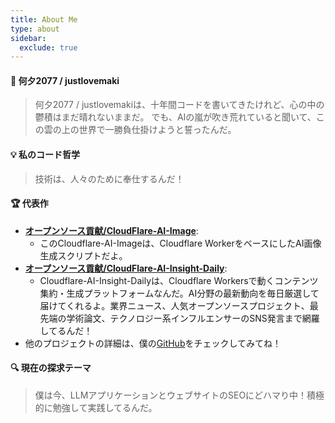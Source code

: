 ```yaml
---
title: About Me
type: about
sidebar:
  exclude: true
---
```

#### 👤 何夕2077 / justlovemaki

> 何夕2077 / justlovemakiは、十年間コードを書いてきたけれど、心の中の鬱積はまだ晴れないままだ。
> でも、AIの嵐が吹き荒れていると聞いて、この雲の上の世界で一勝負仕掛けようと誓ったんだ。

#### 💡 私のコード哲学

> 技術は、人々のために奉仕するんだ！

#### 🏆 代表作

*   **[オープンソース貢献/CloudFlare-AI-Image](https://github.com/justlovemaki/CloudFlare-AI-Image)**:
    *   このCloudflare-AI-Imageは、Cloudflare WorkerをベースにしたAI画像生成スクリプトだよ。
*   **[オープンソース貢献/CloudFlare-AI-Insight-Daily](https://github.com/justlovemaki/CloudFlare-AI-Insight-Daily)**:
    *   Cloudflare-AI-Insight-Dailyは、Cloudflare Workersで動くコンテンツ集約・生成プラットフォームなんだ。AI分野の最新動向を毎日厳選して届けてくれるよ。業界ニュース、人気オープンソースプロジェクト、最先端の学術論文、テクノロジー系インフルエンサーのSNS発言まで網羅してるんだ！
*   他のプロジェクトの詳細は、僕の[GitHub](https://github.com/justlovemaki)をチェックしてみてね！

#### 🔍 現在の探求テーマ

> 僕は今、LLMアプリケーションとウェブサイトのSEOにどハマり中！積極的に勉強して実践してるんだ。